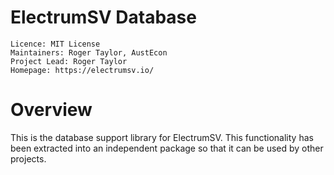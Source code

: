 ElectrumSV Database
===================

    Licence: MIT License
    Maintainers: Roger Taylor, AustEcon
    Project Lead: Roger Taylor
    Homepage: https://electrumsv.io/


Overview
========

This is the database support library for ElectrumSV. This functionality has been extracted into
an independent package so that it can be used by other projects.
